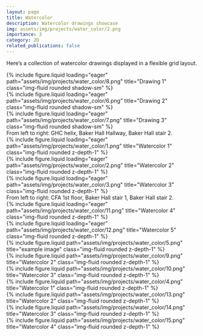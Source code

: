 ```yaml
---
layout: page
title: Watercolor
description: Watercolor drawings showcase
img: assets/img/projects/water_color/2.png
importance: 3
category: 2D
related_publications: false
---
```


Here’s a collection of watercolor drawings displayed in a flexible grid layout.

  <div class="row">
    <div class="col-md-4 mb-4">
      {% include figure.liquid loading="eager" path="assets/img/projects/water_color/8.png" title="Drawing 1" class="img-fluid rounded shadow-sm" %}
    </div>
    <div class="col-md-4 mb-4">
      {% include figure.liquid loading="eager" path="assets/img/projects/water_color/6.png" title="Drawing 2" class="img-fluid rounded shadow-sm" %}
    </div>
    <div class="col-md-4 mb-4">
      {% include figure.liquid loading="eager" path="assets/img/projects/water_color/7.png" title="Drawing 3" class="img-fluid rounded shadow-sm" %}
    </div>
</div>
  <div class="caption">
    From left to right: GHC helix, Baker Hall Hallway, Baker Hall stair 2.
  </div>

<div class="row">
  <div class="col-sm mt-3 mt-md-0">
    {% include figure.liquid loading="eager" path="assets/img/projects/water_color/1.png" title="Watercolor 1" class="img-fluid rounded z-depth-1" %}
  </div>
  <div class="col-sm mt-3 mt-md-0">
    {% include figure.liquid loading="eager" path="assets/img/projects/water_color/2.png" title="Watercolor 2" class="img-fluid rounded z-depth-1" %}
  </div>
  <div class="col-sm mt-3 mt-md-0">
    {% include figure.liquid loading="eager" path="assets/img/projects/water_color/3.png" title="Watercolor 3" class="img-fluid rounded z-depth-1" %}
  </div>
</div>

<div class="caption">
  From left to right: CFA 1st floor, Baker Hall stair 1, Baker Hall stair 2.
</div>

<div class="row">
  <div class="col-sm mt-3 mt-md-0">
    {% include figure.liquid loading="eager" path="assets/img/projects/water_color/11.png" title="Watercolor 4" class="img-fluid rounded z-depth-1" %}
  </div>
  <div class="col-sm mt-3 mt-md-0">
    {% include figure.liquid loading="eager" path="assets/img/projects/water_color/12.png" title="Watercolor 5" class="img-fluid rounded z-depth-1" %}
  </div>
</div>

<div class="row justify-content-sm-center">
  <div class="col-sm-6 mt-3 mt-md-0">
    {% include figure.liquid path="assets/img/projects/water_color/5.png" title="example image" class="img-fluid rounded z-depth-1" %}
  </div>
  <div class="col-sm-6 mt-3 d-flex flex-column justify-content-between">
    <div class="mb-3">
      {% include figure.liquid path="assets/img/projects/water_color/9.png" title="Watercolor 2" class="img-fluid rounded z-depth-1" %}
    </div>
    <div>
      {% include figure.liquid path="assets/img/projects/water_color/10.png" title="Watercolor 3" class="img-fluid rounded z-depth-1" %}
    </div>
  </div>
</div>

<div class="row justify-content-sm-center">
  <div class="col-sm-6 mt-3">
    {% include figure.liquid path="assets/img/projects/water_color/4.png" title="Watercolor 1" class="img-fluid rounded z-depth-1" %}
  </div>
  <div class="col-sm-6 mt-3">
    {% include figure.liquid path="assets/img/projects/water_color/13.png" title="Watercolor 2" class="img-fluid rounded z-depth-1" %}
  </div>
</div>

<div class="row justify-content-sm-center">
  <div class="col-sm-6 mt-3">
    {% include figure.liquid path="assets/img/projects/water_color/14.png" title="Watercolor 3" class="img-fluid rounded z-depth-1" %}
  </div>
  <div class="col-sm-6 mt-3">
    {% include figure.liquid path="assets/img/projects/water_color/15.png" title="Watercolor 4" class="img-fluid rounded z-depth-1" %}
  </div>
</div>
<!--
The code is simple.
Just wrap your images with `<div class="col-sm">` and place them inside `<div class="row">` (read more about the <a href="https://getbootstrap.com/docs/4.4/layout/grid/">Bootstrap Grid</a> system).
To make images responsive, add `img-fluid` class to each; for rounded corners and shadows use `rounded` and `z-depth-1` classes.
Here's the code for the last row of images above:

{% raw %}

```html
<div class="row justify-content-sm-center">
  <div class="col-sm-8 mt-3 mt-md-0">
    {% include figure.liquid path="assets/img/6.png" title="example image" class="img-fluid rounded z-depth-1" %}
  </div>
  <div class="col-sm-4 mt-3 mt-md-0">
    {% include figure.liquid path="assets/img/11.png" title="example image" class="img-fluid rounded z-depth-1" %}
  </div>
</div>
```

{% endraw %} -->
